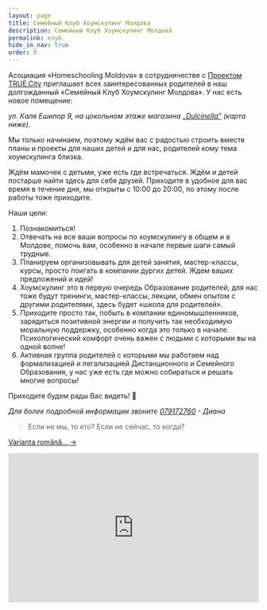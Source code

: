 ```yaml
---
layout: page
title: Семейный Клуб Хоумскулинг Молдова
description: Семейный Клуб Хоумскулинг Молдова
permalink: клуб
hide_in_nav: true
order: 0
---
```


Асоциация «Homeschooling Moldova» в сотрудничестве с [Проектом
TRUE.City](https://www.facebook.com/TrueCity.md/) приглашает всех
заинтересованных родителей в наш долгожданный «Семейный Клуб Хоумскулинг
Молдова». У нас есть новое помещение:

<address>
ул. Каля Ешилор 9, на цокольном этаже магазина
<a href="https://dulcinella.md">„Dulcinella”</a>
(карта ниже).
</address>

Мы только начинаем, поэтому ждём вас с радостью строить вместе планы и проекты
для наших детей и для нас, родителей кому тема хоумскулинга близка.

Ждём мамочек с детьми, уже есть где встречаться. Ждём и детей постарше найти
здесь для себя друзей. Приходите в удобное для вас время в течение дня, мы
открыты с 10:00 до 20:00, по этому после работы тоже приходите.

Наши цели:

1. Познакомиться!
2. Отвечать на все ваши вопросы по хоумскулингу в общем и в Молдове, помочь вам,
   особенно в начале первые шаги самый трудные.
3. Планируем организовывать для детей занятия, мастер-классы, курсы, просто
   поигать в компании дургих детей. Ждем ваших предложений и идей!
4. Хоумскулинг это в первую очередь Образование родителей, для нас тоже будут
   тренинги, мастер-классы, лекции, обмен опытом с другими родителями, здесь
   будет «школа для родителей».
5. Приходите просто так, побыть в компании единомышленников, зарядиться
   позитивной энергии и получить так необходимую моральную поддержку, особенно
   когда это только в начале. Психологический комфорт очень важен с людьми
   с которыми вы на одной волне!
6. Активная группа родителей с которыми мы работаем над формализацией
   и легализацией Дистанционного и Семейного Образования, у нас уже есть где
   можно собираться и решать многие вопросы!

Приходите будем рады Вас видеть! 🙂

_Для более подробной информации звоните <a href="tel:+37379172760">079172760</a> - Диана_

> Если не мы, то кто? Если не сейчас, то когда?

<a href="{% link pages/club.md %}" lang="ro" class="translation-link
bottom">Varianta română… →</a>

<iframe src="https://www.google.com/maps/embed?pb=!1m18!1m12!1m3!1d2719.1156156167062!2d28.805751315610888!3d47.03796207915109!2m3!1f0!2f0!3f0!3m2!1i1024!2i768!4f13.1!3m3!1m2!1s0x0%3A0x3137bf2c2d9f11fb!2sDulcinella!5e0!3m2!1sen!2s!4v1546175258398" width="100%" height="300" frameborder="0" style="border:0" allowfullscreen></iframe>

